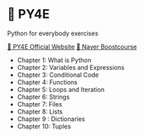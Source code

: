 # 🐍 PY4E

Python for everybody exercises

[:link: PY4E Official Website](https://www.py4e.com)
[:link: Naver Boostcourse](https://www.boostcourse.org/cs122)

- Chapter 1: What is Python
- Chapter 2: Variables and Expressions
- Chapter 3: Conditional Code
- Chapter 4: Functions
- Chapter 5: Loops and Iteration
- Chapter 6: Strings
- Chapter 7: Files
- Chapter 8: Lists
- Chapter 9 : Dictionaries
- Chapter 10: Tuples
